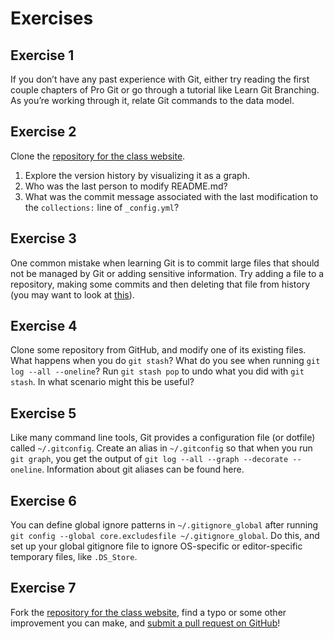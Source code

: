 # Exercises

## Exercise 1

If you don’t have any past experience with Git, either try reading the first couple chapters of Pro Git or go through a tutorial like Learn Git Branching. As you’re working through it, relate Git commands to the data model.

## Exercise 2

Clone the [repository for the class website](https://github.com/missing-semester/missing-semester).

1. Explore the version history by visualizing it as a graph.
2. Who was the last person to modify README.md?
3. What was the commit message associated with the last modification to the `collections:` line of `_config.yml`?

## Exercise 3

One common mistake when learning Git is to commit large files that should not be managed by Git or adding sensitive information. Try adding a file to a repository, making some commits and then deleting that file from history (you may want to look at [this](https://help.github.com/articles/removing-sensitive-data-from-a-repository/)).

## Exercise 4

Clone some repository from GitHub, and modify one of its existing files. What happens when you do `git stash`? What do you see when running `git log --all --oneline`? Run `git stash pop` to undo what you did with `git stash`. In what scenario might this be useful?

## Exercise 5

Like many command line tools, Git provides a configuration file (or dotfile) called `~/.gitconfig`. Create an alias in `~/.gitconfig` so that when you run `git graph`, you get the output of `git log --all --graph --decorate --oneline`. Information about git aliases can be found here.

## Exercise 6

You can define global ignore patterns in `~/.gitignore_global` after running `git config --global core.excludesfile ~/.gitignore_global`. Do this, and set up your global gitignore file to ignore OS-specific or editor-specific temporary files, like `.DS_Store`.

## Exercise 7

Fork the [repository for the class website](https://github.com/missing-semester/missing-semester), find a typo or some other improvement you can make, and [submit a pull request on GitHub](https://github.com/firstcontributions/first-contributions)!
